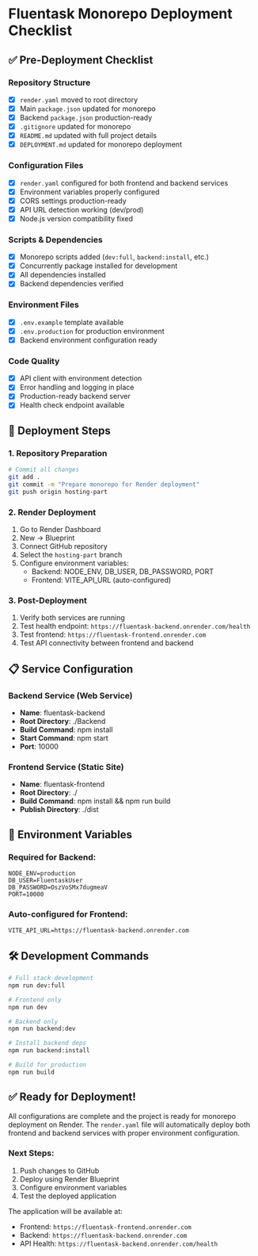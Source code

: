 # Fluentask Monorepo Deployment Checklist

## ✅ Pre-Deployment Checklist

### Repository Structure
- [x] `render.yaml` moved to root directory
- [x] Main `package.json` updated for monorepo
- [x] Backend `package.json` production-ready
- [x] `.gitignore` updated for monorepo
- [x] `README.md` updated with full project details
- [x] `DEPLOYMENT.md` updated for monorepo deployment

### Configuration Files
- [x] `render.yaml` configured for both frontend and backend services
- [x] Environment variables properly configured
- [x] CORS settings production-ready
- [x] API URL detection working (dev/prod)
- [x] Node.js version compatibility fixed

### Scripts & Dependencies
- [x] Monorepo scripts added (`dev:full`, `backend:install`, etc.)
- [x] Concurrently package installed for development
- [x] All dependencies installed
- [x] Backend dependencies verified

### Environment Files
- [x] `.env.example` template available
- [x] `.env.production` for production environment
- [x] Backend environment configuration ready

### Code Quality
- [x] API client with environment detection
- [x] Error handling and logging in place
- [x] Production-ready backend server
- [x] Health check endpoint available

## 🚀 Deployment Steps

### 1. Repository Preparation
```bash
# Commit all changes
git add .
git commit -m "Prepare monorepo for Render deployment"
git push origin hosting-part
```

### 2. Render Deployment
1. Go to Render Dashboard
2. New → Blueprint
3. Connect GitHub repository
4. Select the `hosting-part` branch
5. Configure environment variables:
   - Backend: NODE_ENV, DB_USER, DB_PASSWORD, PORT
   - Frontend: VITE_API_URL (auto-configured)

### 3. Post-Deployment
1. Verify both services are running
2. Test health endpoint: `https://fluentask-backend.onrender.com/health`
3. Test frontend: `https://fluentask-frontend.onrender.com`
4. Test API connectivity between frontend and backend

## 📋 Service Configuration

### Backend Service (Web Service)
- **Name**: fluentask-backend
- **Root Directory**: ./Backend
- **Build Command**: npm install
- **Start Command**: npm start
- **Port**: 10000

### Frontend Service (Static Site)
- **Name**: fluentask-frontend
- **Root Directory**: ./
- **Build Command**: npm install && npm run build
- **Publish Directory**: ./dist

## 🔧 Environment Variables

### Required for Backend:
```
NODE_ENV=production
DB_USER=FluentaskUser
DB_PASSWORD=OszVoSMx7dugmeaV
PORT=10000
```

### Auto-configured for Frontend:
```
VITE_API_URL=https://fluentask-backend.onrender.com
```

## 🛠️ Development Commands

```bash
# Full stack development
npm run dev:full

# Frontend only
npm run dev

# Backend only
npm run backend:dev

# Install backend deps
npm run backend:install

# Build for production
npm run build
```

## ✅ Ready for Deployment!

All configurations are complete and the project is ready for monorepo deployment on Render. The `render.yaml` file will automatically deploy both frontend and backend services with proper environment configuration.

### Next Steps:
1. Push changes to GitHub
2. Deploy using Render Blueprint
3. Configure environment variables
4. Test the deployed application

The application will be available at:
- Frontend: `https://fluentask-frontend.onrender.com`
- Backend: `https://fluentask-backend.onrender.com`
- API Health: `https://fluentask-backend.onrender.com/health`